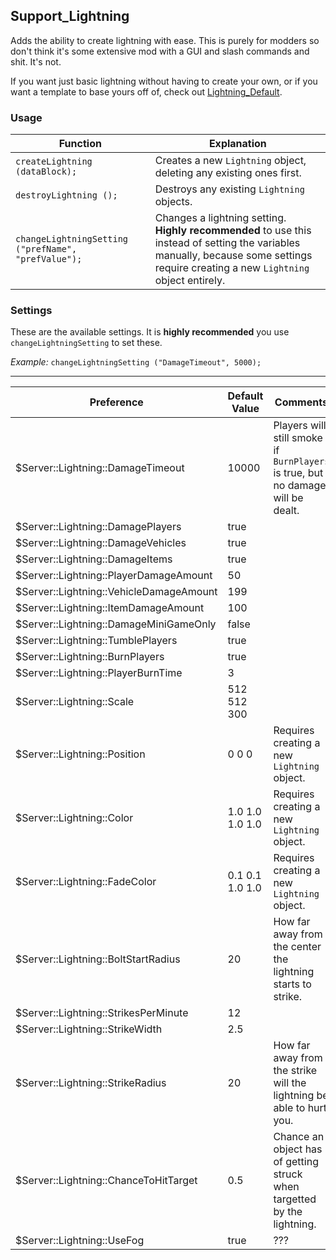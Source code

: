 
## Support_Lightning

Adds the ability to create lightning with ease.  This is purely for modders so don't think it's some extensive mod with a GUI and slash commands and shit.  It's not.

If you want just basic lightning without having to create your own, or if you want a template to base yours off of, check out [Lightning_Default](https://github.com/electrk/Lightning_Default).


### Usage

| Function | Explanation |
|----------|-------------|
| `createLightning (dataBlock);` | Creates a new `Lightning` object, deleting any existing ones first. |
| `destroyLightning ();` | Destroys any existing `Lightning` objects. |
| `changeLightningSetting ("prefName", "prefValue");` | Changes a lightning setting.  **Highly recommended** to use this instead of setting the variables manually, because some settings require creating a new `Lightning` object entirely. |


### Settings

These are the available settings.  It is **highly recommended** you use `changeLightningSetting` to set these.

*Example:*  `changeLightningSetting ("DamageTimeout", 5000);`

---

| Preference | Default Value | Comments |
|------------|---------------|----------|
| $Server::Lightning::DamageTimeout | 10000 | Players will still smoke if `BurnPlayers` is true, but no damage will be dealt. |
| $Server::Lightning::DamagePlayers | true |  |
| $Server::Lightning::DamageVehicles | true |  |
| $Server::Lightning::DamageItems | true |  |
| $Server::Lightning::PlayerDamageAmount | 50 |  |
| $Server::Lightning::VehicleDamageAmount | 199 |  |
| $Server::Lightning::ItemDamageAmount | 100 |  |
| $Server::Lightning::DamageMiniGameOnly | false |  |
| $Server::Lightning::TumblePlayers | true |  |
| $Server::Lightning::BurnPlayers | true |  |
| $Server::Lightning::PlayerBurnTime | 3 |  |
| $Server::Lightning::Scale | 512 512 300 |  |
| $Server::Lightning::Position | 0 0 0 | Requires creating a new `Lightning` object. |
| $Server::Lightning::Color | 1.0 1.0 1.0 1.0 | Requires creating a new `Lightning` object. |
| $Server::Lightning::FadeColor | 0.1 0.1 1.0 1.0 | Requires creating a new `Lightning` object. |
| $Server::Lightning::BoltStartRadius | 20 | How far away from the center the lightning starts to strike. |
| $Server::Lightning::StrikesPerMinute | 12 |
| $Server::Lightning::StrikeWidth | 2.5 |
| $Server::Lightning::StrikeRadius | 20 | How far away from the strike will the lightning be able to hurt you. |
| $Server::Lightning::ChanceToHitTarget | 0.5 | Chance an object has of getting struck when targetted by the lightning. |
| $Server::Lightning::UseFog | true | ??? |
